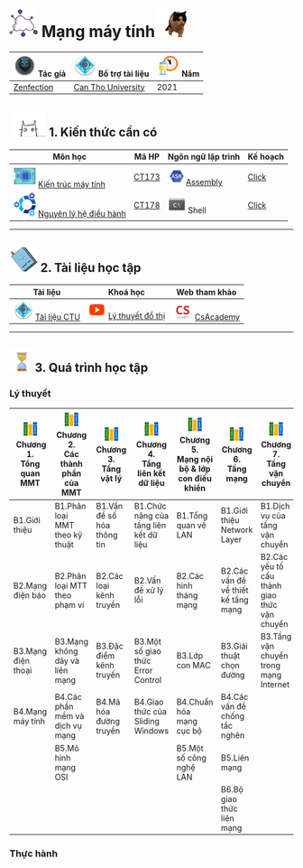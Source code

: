 # ![15-22-08-48-Network.png](https://raw.githubusercontent.com/Zenfection/Image/master/2021/06/16-21-13-31-15-22-08-48-Network.png) Mạng máy tính <img src="https://raw.githubusercontent.com/Zenfection/Image/master/2021/06/16-14-56-59-08-15-27-06-cat_ready.gif" title="" alt="08-15-27-06-cat_ready.gif" width="50">

| <img src="https://raw.githubusercontent.com/Zenfection/Image/master/2021/03/20-14-36-27-logo%20cat.png" title="" alt="logo cat.png" width="40"> Tác giả | <img src="https://raw.githubusercontent.com/Zenfection/Image/master/2021/03/20-14-38-42-logo-ctu.png" title="" alt="logo-ctu.png" width="40"> Bổ trợ tài liệu | <img src="https://raw.githubusercontent.com/Zenfection/Image/master/2021/03/20-13-59-20-icons8-new_year's_eve.png" title="" alt="icons8-new_year's_eve.png" width="40"> Năm |
| ------------------------------------------------------------------------------------------------------------------------------------------------------- | ------------------------------------------------------------------------------------------------------------------------------------------------------------- | --------------------------------------------------------------------------------------------------------------------------------------------------------------------------- |
| [Zenfection](https://facebook.com/Zenfection)                                                                                                           | [Can Tho University](http://www.cit.ctu.edu.vn/)                                                                                                              | 2021                                                                                                                                                                        |

## <img title="" src="https://raw.githubusercontent.com/Zenfection/Image/master/2021/06/16-15-21-11-tenor.gif" alt="tenor.gif" width="65"> 1. Kiến thức cần có

| Môn học                                                                                                                                                                                                                                                                                 | Mã HP                                                            | Ngôn ngữ lập trình                                                                                                                                                                                                | Kế hoạch                                             |
| --------------------------------------------------------------------------------------------------------------------------------------------------------------------------------------------------------------------------------------------------------------------------------------- | ---------------------------------------------------------------- | ----------------------------------------------------------------------------------------------------------------------------------------------------------------------------------------------------------------- | ---------------------------------------------------- |
| <img src="https://raw.githubusercontent.com/Zenfection/Image/master/2020/12/15-22-09-47-Programmable%20Circuit%20Board.png" title="" alt="Programmable Circuit Boardpng" width="40"> [Kiến trúc máy tính](https://github.com/Zenfection/CTU/tree/main/HocPhan/CT173-Kien_truc_may_tinh) | [CT173](https://elcit.ctu.edu.vn/course/search.php?search=CT173) | <img src="https://raw.githubusercontent.com/Zenfection/Image/master/2021/06/16-19-52-01-assembly.png" title="" alt="assembly.png" width="32">[Assembly](https://www.cs.virginia.edu/~evans/cs216/guides/x86.html) | [Click](http://www.cit.ctu.edu.vn/decuong/CT173.pdf) |
| <img src="https://raw.githubusercontent.com/Zenfection/Image/master/2020/12/15-13-16-57-os.png" title="" alt="" width="40"> [Nguyên lý hệ điều hành](https://github.com/Zenfection/CTU/tree/main/HocPhan/CT178-Nguyen_ly_he_dieu_hanh)                                                  | [CT178](https://elcit.ctu.edu.vn/course/search.php?search=CT178) | ![icons8-command_line.png](https://raw.githubusercontent.com/Zenfection/Image/master/2021/06/16-19-44-38-icons8-command_line.png) Shell                                                                           | [Click](http://www.cit.ctu.edu.vn/decuong/CT178.pdf) |

---

## <img src="https://raw.githubusercontent.com/Zenfection/Image/master/2021/06/16-15-23-13-tenor.gif" title="" alt="tenor.gif" width="50"> 2. Tài liệu học tập

| Tài liệu                                                                                                                                                                                                                                          | Khoá học                                                                                                                                                                                                                                                | Web tham khảo                                                                                                                                                                                                                |
| ------------------------------------------------------------------------------------------------------------------------------------------------------------------------------------------------------------------------------------------------- | ------------------------------------------------------------------------------------------------------------------------------------------------------------------------------------------------------------------------------------------------------- | ---------------------------------------------------------------------------------------------------------------------------------------------------------------------------------------------------------------------------- |
| <img src="https://raw.githubusercontent.com/Zenfection/Image/master/2021/03/20-14-38-42-logo-ctu.png" title="" alt="logo-ctu.png" width="35"> [Tài liệu CTU](https://github.com/Zenfection/CTU/tree/main/HocPhan/CT112-Mang_may_tinh/Tailieu/CTU) | ![icons8-youtube_play_button.png](https://raw.githubusercontent.com/Zenfection/Image/master/2021/06/16-15-10-40-icons8-youtube_play_button.png) [Lý thuyết đồ thị](https://www.youtube.com/watch?v=WzeRZbH_zSM&list=PLZDIOVvUyYVxdqTsJ9yvg9TSv4TnQoglO) | <img src="https://raw.githubusercontent.com/Zenfection/Image/master/2021/06/16-15-13-57-output-onlinepngtools.png" title="" alt="output-onlinepngtools.png" width="35"> [CsAcademy](https://csacademy.com/app/graph_editor/) |

---

## <img src="https://raw.githubusercontent.com/Zenfection/Image/master/2021/06/16-15-24-10-tenor.gif" title="" alt="tenor.gif" width="40"> 3. Quá trình học tập

### Lý thuyết

| ![icons8-course.png](https://raw.githubusercontent.com/Zenfection/Image/master/2021/03/21-13-30-30-icons8-course.png) Chương 1.<br>Tổng quan MMT | ![icons8-course.png](https://raw.githubusercontent.com/Zenfection/Image/master/2021/03/21-13-30-30-icons8-course.png)Chương 2.<br>Các thành phần của MMT | ![icons8-course.png](https://raw.githubusercontent.com/Zenfection/Image/master/2021/03/21-13-30-30-icons8-course.png)Chương 3.<br>Tầng vật lý | ![icons8-course.png](https://raw.githubusercontent.com/Zenfection/Image/master/2021/03/21-13-30-30-icons8-course.png)Chương 4.<br>Tầng liên kết dữ liệu | ![icons8-course.png](https://raw.githubusercontent.com/Zenfection/Image/master/2021/03/21-13-30-30-icons8-course.png)Chương 5.<br>Mạng nội bộ & lớp con điều khiển | ![icons8-course.png](https://raw.githubusercontent.com/Zenfection/Image/master/2021/03/21-13-30-30-icons8-course.png)Chương 6.<br>Tầng mạng | ![icons8-course.png](https://raw.githubusercontent.com/Zenfection/Image/master/2021/03/21-13-30-30-icons8-course.png)Chương 7.<br>Tầng vận chuyển | Chương 8.<br>Các ứng dụng mạng           |
| ------------------------------------------------------------------------------------------------------------------------------------------------ | -------------------------------------------------------------------------------------------------------------------------------------------------------- | --------------------------------------------------------------------------------------------------------------------------------------------- | ------------------------------------------------------------------------------------------------------------------------------------------------------- | ------------------------------------------------------------------------------------------------------------------------------------------------------------------ | ------------------------------------------------------------------------------------------------------------------------------------------- | ------------------------------------------------------------------------------------------------------------------------------------------------- | ---------------------------------------- |
| B1.Giới thiệu                                                                                                                                    | B1.Phân loại MMT theo kỹ thuật                                                                                                                           | B1.Vấn đề số hóa thông tin                                                                                                                    | B1.Chức năng của tầng liên kết dữ liệu                                                                                                                  | B1.Tổng quan về LAN                                                                                                                                                | B1.Giới thiệu Network Layer                                                                                                                 | B1.Dịch vụ của tầng vận chuyển                                                                                                                    | B1.DNS                                   |
| B2.Mạng điện báo                                                                                                                                 | B2.Phân loại MTT theo phạm vi                                                                                                                            | B2.Các loại kênh truyền                                                                                                                       | B2.Vấn đề xử lý lỗi                                                                                                                                     | B2.Các hình tháng mạng                                                                                                                                             | B2.Các vấn đề về thiết kế tầng mạng                                                                                                         | B2.Các yếu tố cấu thành giao thức vận chuyển                                                                                                      | B2.Electronic Mail (*SMTP,MINE,POP3...*) |
| B3.Mạng điện thoại                                                                                                                               | B3.Mạng không dây và liên mạng                                                                                                                           | B3.Đặc điểm kênh truyền                                                                                                                       | B3.Một số giao thức Error Control                                                                                                                       | B3.Lớp con MAC                                                                                                                                                     | B3.Giải thuật chọn đường                                                                                                                    | B3.Tầng vận chuyển trong mạng Internet                                                                                                            | B3.World Wide Web (*HTTP*)               |
| B4.Mạng máy tính                                                                                                                                 | B4.Các phần mềm và dịch vụ mạng                                                                                                                          | B4.Mã hóa đường truyền                                                                                                                        | B4.Giao thức của Sliding Windows                                                                                                                        | B4.Chuẩn hóa mạng cục bộ                                                                                                                                           | B4.Các vấn đề chống tắc nghẽn                                                                                                               |                                                                                                                                                   | B4.Truyền tập tin (*FTP*)                |
|                                                                                                                                                  | B5.Mô hình mạng OSI                                                                                                                                      |                                                                                                                                               |                                                                                                                                                         | B5.Một số công nghệ LAN                                                                                                                                            | B5.Liên mạng                                                                                                                                |                                                                                                                                                   |                                          |
|                                                                                                                                                  |                                                                                                                                                          |                                                                                                                                               |                                                                                                                                                         |                                                                                                                                                                    | B6.Bộ giao thức liên mạng                                                                                                                   |                                                                                                                                                   |                                          |



### Thực hành

